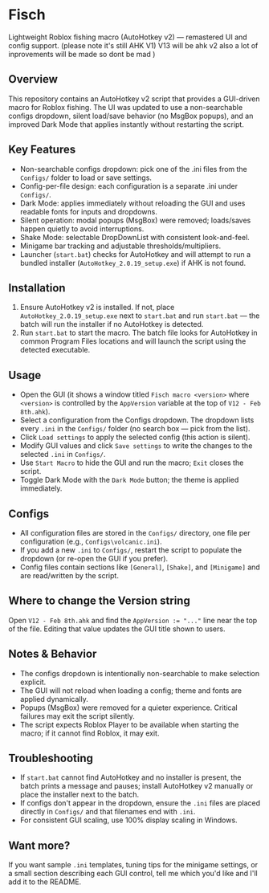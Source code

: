 # Fisch

Lightweight Roblox fishing macro (AutoHotkey v2) — remastered UI and config support. (please note it's still AHK V1) V13 will be ahk v2 also a lot of inprovements will be made so dont be mad )

## Overview

This repository contains an AutoHotkey v2 script that provides a GUI-driven macro for Roblox fishing. The UI was updated to use a non-searchable configs dropdown, silent load/save behavior (no MsgBox popups), and an improved Dark Mode that applies instantly without restarting the script.

## Key Features

- Non-searchable configs dropdown: pick one of the .ini files from the `Configs/` folder to load or save settings.
- Config-per-file design: each configuration is a separate .ini under `Configs/`.
- Dark Mode: applies immediately without reloading the GUI and uses readable fonts for inputs and dropdowns.
- Silent operation: modal popups (MsgBox) were removed; loads/saves happen quietly to avoid interruptions.
- Shake Mode: selectable DropDownList with consistent look-and-feel.
- Minigame bar tracking and adjustable thresholds/multipliers.
- Launcher (`start.bat`) checks for AutoHotkey and will attempt to run a bundled installer (`AutoHotkey_2.0.19_setup.exe`) if AHK is not found.

## Installation

1. Ensure AutoHotkey v2 is installed. If not, place `AutoHotkey_2.0.19_setup.exe` next to `start.bat` and run `start.bat` — the batch will run the installer if no AutoHotkey is detected.
2. Run `start.bat` to start the macro. The batch file looks for AutoHotkey in common Program Files locations and will launch the script using the detected executable.

## Usage

- Open the GUI (it shows a window titled `Fisch macro <version>` where `<version>` is controlled by the `AppVersion` variable at the top of `V12 - Feb 8th.ahk`).
- Select a configuration from the Configs dropdown. The dropdown lists every `.ini` in the `Configs/` folder (no search box — pick from the list).
- Click `Load settings` to apply the selected config (this action is silent).
- Modify GUI values and click `Save settings` to write the changes to the selected `.ini` in `Configs/`.
- Use `Start Macro` to hide the GUI and run the macro; `Exit` closes the script.
- Toggle Dark Mode with the `Dark Mode` button; the theme is applied immediately.

## Configs

- All configuration files are stored in the `Configs/` directory, one file per configuration (e.g., `Configs\volcanic.ini`).
- If you add a new `.ini` to `Configs/`, restart the script to populate the dropdown (or re-open the GUI if you prefer).
- Config files contain sections like `[General]`, `[Shake]`, and `[Minigame]` and are read/written by the script.

## Where to change the Version string

Open `V12 - Feb 8th.ahk` and find the `AppVersion := "..."` line near the top of the file. Editing that value updates the GUI title shown to users.

## Notes & Behavior

- The configs dropdown is intentionally non-searchable to make selection explicit.
- The GUI will not reload when loading a config; theme and fonts are applied dynamically.
- Popups (MsgBox) were removed for a quieter experience. Critical failures may exit the script silently.
- The script expects Roblox Player to be available when starting the macro; if it cannot find Roblox, it may exit.

## Troubleshooting

- If `start.bat` cannot find AutoHotkey and no installer is present, the batch prints a message and pauses; install AutoHotkey v2 manually or place the installer next to the batch.
- If configs don't appear in the dropdown, ensure the `.ini` files are placed directly in `Configs/` and that filenames end with `.ini`.
- For consistent GUI scaling, use 100% display scaling in Windows.

## Want more?

If you want sample `.ini` templates, tuning tips for the minigame settings, or a small section describing each GUI control, tell me which you'd like and I'll add it to the README.
